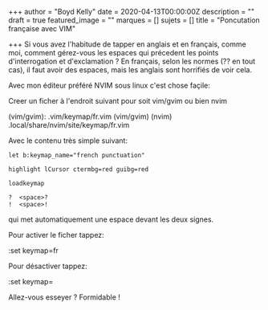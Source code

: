 +++
author = "Boyd Kelly"
date = 2020-04-13T00:00:00Z
description = ""
draft = true
featured_image = ""
marques = []
sujets = []
title = "Poncutation française avec VIM"

+++
Si vous avez l'habitude de tapper en anglais et en français, comme moi, comment gérez-vous les espaces qui précedent les points d'interrogation et d'exclamation ?  En français, selon les normes (??  en tout cas), il faut avoir des espaces, mais les anglais sont horrifiés de voir cela.

Avec mon éditeur préféré NVIM sous linux c'est chose façile:

Creer un ficher à l'endroit suivant pour soit vim/gvim ou bien nvim

(vim/gvim): .vim/keymap/fr.vim (vim/gvim) 
(nvim) .local/share/nvim/site/keymap/fr.vim 

Avec le contenu très simple suivant: 
    
    let b:keymap_name="french punctuation"
    
    highlight lCursor ctermbg=red guibg=red
    
    loadkeymap
    
    ?  <space>?
    !  <space>!
    
qui met automatiquement une espace devant les deux signes.

Pour activer le ficher tappez:

:set keymap=fr

Pour désactiver tappez:

:set keymap=

Allez-vous esseyer ?  Formidable !